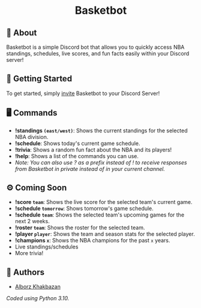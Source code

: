 <h1 align="center"> Basketbot</h1>

## 🔨 About
Basketbot is a simple Discord bot that allows you to quickly access NBA standings, schedules, live scores, and fun facts easily within your Discord server!

## 👟 Getting Started

To get started, simply [invite](https://discord.com/api/oauth2/authorize?client_id=1042343121821904976&permissions=1634235578432&scope=bot) Basketbot to your Discord Server!

## 🖥️ Commands
- **!standings `(east/west)`**: Shows the current standings for the selected NBA division.
- **!schedule**: Shows today's current game schedule.
- **!trivia**: Shows a random fun fact about the NBA and its players!
- **!help**: Shows a list of the commands you can use.
- *Note: You can also use ? as a prefix instead of ! to receive responses from Basketbot in private instead of in your current channel.*

## ⚙️ Coming Soon
- **!score `team`**: Shows the live score for the selected team's current game.
- **!schedule `tomorrow`**: Shows tomorrow's game schedule.
- **!schedule `team`**: Shows the selected team's upcoming games for the next 2 weeks.
- **!roster `team`**: Shows the roster for the selected team.
- **!player `player`**: Shows the team and season stats for the selected player.
- **!champions `x`**: Shows the NBA champions for the past `x` years.
- Live standings/schedules
- More trivia!

## 📝 Authors
- [Alborz Khakbazan](https://www.linkedin.com/in/alborzk/)

*Coded using Python 3.10.*  

